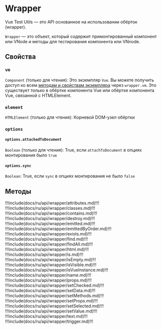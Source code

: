 # Wrapper

Vue Test Utils — это API основанное на использовании обёрток (wrapper).

`Wrapper` — это объект, который содержит примонтированный компонент или VNode и методы для тестирования компонента или VNnode.

## Свойства

### `vm`

`Component` (только для чтения): Это экземпляр `Vue`. Вы можете получить доступ ко всем [методам и свойствам экземпляра](https://ru.vuejs.org/v2/api/index.html#Опции-—-данные) через `wrapper.vm`. Это существует только в обёртке компонента Vue или обёртке компонента Vue, связанной с HTMLElement.

### `element`

`HTMLElement` (только для чтения): Корневой DOM-узел обёртки

### `options`

#### `options.attachedToDocument`

`Boolean` (только для чтения): True, если `attachToDocument` в опциях монтирования было `true`

#### `options.sync`

`Boolean`: True, если `sync` в опциях монтирования не было `false`

## Методы

!!!include(docs/ru/api/wrapper/attributes.md)!!!
!!!include(docs/ru/api/wrapper/classes.md)!!!
!!!include(docs/ru/api/wrapper/contains.md)!!!
!!!include(docs/ru/api/wrapper/destroy.md)!!!
!!!include(docs/ru/api/wrapper/emitted.md)!!!
!!!include(docs/ru/api/wrapper/emittedByOrder.md)!!!
!!!include(docs/ru/api/wrapper/exists.md)!!!
!!!include(docs/ru/api/wrapper/find.md)!!!
!!!include(docs/ru/api/wrapper/findAll.md)!!!
!!!include(docs/ru/api/wrapper/html.md)!!!
!!!include(docs/ru/api/wrapper/is.md)!!!
!!!include(docs/ru/api/wrapper/isEmpty.md)!!!
!!!include(docs/ru/api/wrapper/isVisible.md)!!!
!!!include(docs/ru/api/wrapper/isVueInstance.md)!!!
!!!include(docs/ru/api/wrapper/name.md)!!!
!!!include(docs/ru/api/wrapper/props.md)!!!
!!!include(docs/ru/api/wrapper/setChecked.md)!!!
!!!include(docs/ru/api/wrapper/setData.md)!!!
!!!include(docs/ru/api/wrapper/setMethods.md)!!!
!!!include(docs/ru/api/wrapper/setProps.md)!!!
!!!include(docs/ru/api/wrapper/setSelected.md)!!!
!!!include(docs/ru/api/wrapper/setValue.md)!!!
!!!include(docs/ru/api/wrapper/text.md)!!!
!!!include(docs/ru/api/wrapper/trigger.md)!!!
